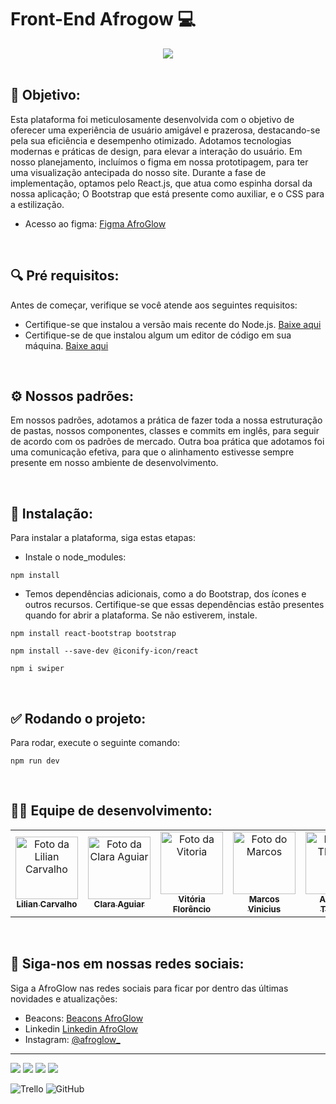 # Front-End Afrogow 💻

<div align="center">
<img src="https://i.imgur.com/N1oLJyB.png" />
</div>
<br/>

<h2> 🎯 Objetivo:</h2>
   <p>
      Esta plataforma foi meticulosamente desenvolvida com o objetivo de oferecer uma experiência de usuário amigável e prazerosa, destacando-se pela sua eficiência e desempenho otimizado. Adotamos tecnologias modernas e práticas de design, para elevar a interação do usuário. Em nosso planejamento, incluímos o figma em nossa prototipagem, para ter uma visualização antecipada do nosso site. Durante a fase de implementação, optamos pelo React.js, que atua como espinha dorsal da nossa aplicação; O Bootstrap que está presente como auxiliar, e o CSS para a estilização.
   </p>

- Acesso ao figma: [Figma AfroGlow](https://www.figma.com/file/tmMpKY6U0T90iErD8FBUMQ/AfroGlow?type=design&node-id=111%3A3&mode=design&t=Hwyg8OOIwznCqFHY-1)
<br/>

<h2> 🔍 Pré requisitos:</h2>
   <p>
      Antes de começar, verifique se você atende aos seguintes requisitos:
   </p>

- Certifique-se que instalou a versão mais recente do Node.js.  [Baixe aqui](https://nodejs.org/en)
- Certifique-se de que instalou algum um editor de código em sua máquina. [Baixe aqui](https://code.visualstudio.com/)
<br/>

<h2> ⚙️ Nossos padrões:</h2>
   <p>
      Em nossos padrões, adotamos a prática de fazer toda a nossa estruturação de pastas, nossos componentes, classes e commits em inglês, para seguir de acordo com os padrões de mercado. Outra boa prática que adotamos foi uma comunicação efetiva, para que o alinhamento estivesse sempre presente em nosso ambiente de desenvolvimento.
   </p>
<br/>

<h2> 🚀 Instalação:</h2>
   <p>
      Para instalar a plataforma, siga estas etapas:
   </p>

- Instale o node_modules:
```
npm install
```
- Temos dependências adicionais, como a do Bootstrap, dos ícones e outros recursos. Certifique-se que essas dependências estão presentes quando for abrir a plataforma. Se não estiverem, instale.
```
npm install react-bootstrap bootstrap
```
```
npm install --save-dev @iconify-icon/react
```
```
npm i swiper
```
<br/>

<h2> ✅ Rodando o projeto:</h2>
   <p>
      Para rodar, execute o seguinte comando:
   </p>
   
```
npm run dev
```
<br/>

<h2>🤝🏾 Equipe de desenvolvimento:</h2>

<table>
  <tr>
    <td align="center">
      <a href="https://github.com/Lilian-Carvalho25" title="Github Lilian">
        <img src="https://i.imgur.com/3dcOmX2.jpg" width="100px;" alt="Foto da Lilian Carvalho" /><br>
        <sub>
          <b>Lilian Carvalho</b>
        </sub>
      </a>
    </td>
    <td align="center">
      <a href="https://github.com/claraAgMd" title="Github Clara">
        <img src="https://github.com/claraAgMd.png" width="100px;" alt="Foto da Clara Aguiar"/><br>
        <sub>
          <b>Clara Aguiar</b>
        </sub>
      </a>
    </td>
    <td align="center">
      <a href="https://github.com/Vtoriaa" title="Github Vitoria">
        <img src="https://github.com/Vtoriaa.png" width="100px;" alt="Foto da Vitoria"/><br>
        <sub>
          <b>Vitória Florêncio</b>
        </sub>
      </a>
    </td>
     <td align="center">
      <a href="https://github.com/ViniciusV4" title="Github Marcos">
        <img src="https://github.com/ViniciusV4.png" width="100px;" alt="Foto do Marcos"/><br>
        <sub>
          <b>Marcos Vinicius</b>
        </sub>
      </a>
    </td>
     <td align="center">
      <a href="https://github.com/anthonythom" title="Github Thomas">
        <img src="https://github.com/anthonythom.png" width="100px;" alt="Foto do Thomas"/><br>
        <sub>
          <b>Anthony Thomas</b>
        </sub>
      </a>
    </td>
     <td align="center">
      <a href="https://github.com/Fabricio1308" title="Github Fabrício">
        <img src="https://github.com/Fabricio1308.png" width="100px;" alt="Foto do Fabrício"/><br>
        <sub>
          <b>Fabrício Carvalho</b>
        </sub>
      </a>
    </td>
  </tr>
</table>
<br/>

## 📱 Siga-nos em nossas redes sociais:

Siga a AfroGlow nas redes sociais para ficar por dentro das últimas novidades e atualizações:

- Beacons: [Beacons AfroGlow](https://beacons.ai/afroglow_)
- Linkedin [Linkedin AfroGlow](https://www.linkedin.com/company/afroglow2023/)
- Instagram: [@afroglow_](https://www.instagram.com/afroglow__/)


<hr>

<div>
<img src="https://img.shields.io/badge/React-20232A?style=for-the-badge&logo=react&logoColor=61DAFB" />
<img src="https://img.shields.io/badge/CSS3-1572B6?style=for-the-badge&logo=css3&logoColor=white" />
<img src="https://img.shields.io/badge/Bootstrap-563D7C?style=for-the-badge&logo=bootstrap&logoColor=white" />
<img src="https://img.shields.io/badge/React_Router-CA4245?style=for-the-badge&logo=react-router&logoColor=white" />

![Trello](https://img.shields.io/badge/Trello-%23026AA7.svg?style=for-the-badge&logo=Trello&logoColor=white)
![GitHub](https://img.shields.io/badge/github-%23121011.svg?style=for-the-badge&logo=github&logoColor=white)
</div>

